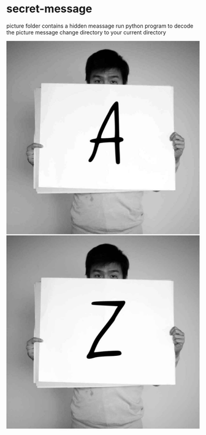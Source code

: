 # secret-message
picture folder contains a hidden meassage
run python program to decode the picture message
change directory to your current directory

![](alphabet/athens.jpg )
![](alphabet/london.jpg)

